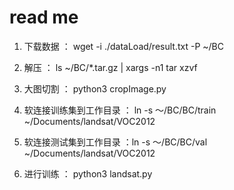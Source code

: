 # read me
  
1. 下载数据 ： wget -i ./dataLoad/result.txt -P ~/BC  

2. 解压 ： ls  ~/BC/*.tar.gz | xargs -n1 tar xzvf

3. 大图切割 ： python3 cropImage.py

4. 软连接训练集到工作目录 ： ln -s ～/BC/BC/train ~/Documents/landsat/VOC2012

5. 软连接测试集到工作目录 ：ln -s ～/BC/BC/val ~/Documents/landsat/VOC2012

6. 进行训练 ： python3 landsat.py